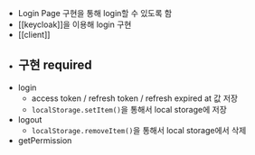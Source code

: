 - Login Page 구현을 통해 login할 수 있도록 함
- [[keycloak]]을 이용해 login 구현
- [[client]]
- ## 구현 required
- login
	- access token / refresh token / refresh expired at 값 저장
	- `localStorage.setItem()`을 통해서 local storage에 저장
- logout
	- `localStorage.removeItem()`을 통해서 local storage에서 삭제
- getPermission